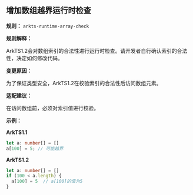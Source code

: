 ## 增加数组越界运行时检查

**规则：** `arkts-runtime-array-check`

**规则解释：**

ArkTS1.2会对数组索引的合法性进行运行时检查。请开发者自行确认索引的合法性，决定如何修改代码。

**变更原因：**

为了保证类型安全，ArkTS1.2在校验索引的合法性后访问数组元素。
 
**适配建议：**

在访问数组前，必须对索引值进行校验。

**示例：**

**ArkTS1.1**

```typescript
let a: number[] = []
a[100] = 5; // 可能越界
```

**ArkTS1.2**

```typescript
let a: number[] = []
if (100 < a.length) {
  a[100] = 5  // a[100]的值为5
}
```